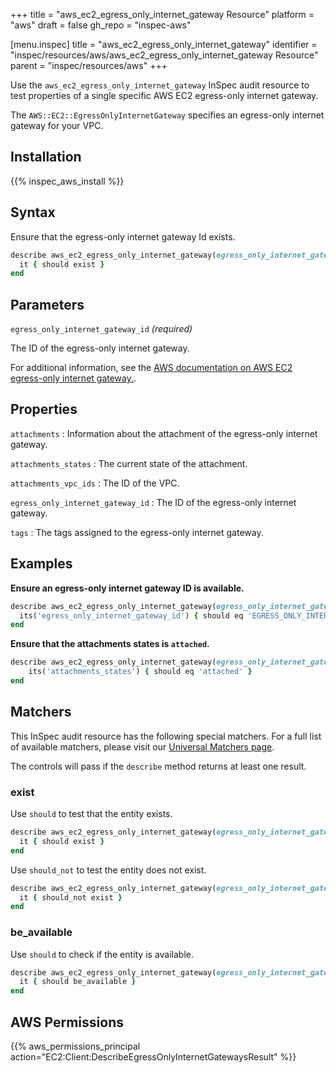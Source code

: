 +++
title = "aws_ec2_egress_only_internet_gateway Resource"
platform = "aws"
draft = false
gh_repo = "inspec-aws"

[menu.inspec]
title = "aws_ec2_egress_only_internet_gateway"
identifier = "inspec/resources/aws/aws_ec2_egress_only_internet_gateway Resource"
parent = "inspec/resources/aws"
+++

Use the `aws_ec2_egress_only_internet_gateway` InSpec audit resource to test properties of a single specific AWS EC2 egress-only internet gateway.

The `AWS::EC2::EgressOnlyInternetGateway` specifies an egress-only internet gateway for your VPC.

## Installation

{{% inspec_aws_install %}}

## Syntax

Ensure that the egress-only internet gateway Id exists.

```ruby
describe aws_ec2_egress_only_internet_gateway(egress_only_internet_gateway_id: 'EGRESS_ONLY_INTERNET_GATEWAY_ID') do
  it { should exist }
end
```

## Parameters

`egress_only_internet_gateway_id` _(required)_

The ID of the egress-only internet gateway.

For additional information, see the [AWS documentation on AWS EC2 egress-only internet gateway.](https://docs.aws.amazon.com/AWSCloudFormation/latest/UserGuide/aws-resource-ec2-egressonlyinternetgateway.html).

## Properties

`attachments`
: Information about the attachment of the egress-only internet gateway.

`attachments_states`
: The current state of the attachment.

`attachments_vpc_ids`
: The ID of the VPC.

`egress_only_internet_gateway_id`
: The ID of the egress-only internet gateway.

`tags`
: The tags assigned to the egress-only internet gateway.

## Examples

**Ensure an egress-only internet gateway ID is available.**

```ruby
describe aws_ec2_egress_only_internet_gateway(egress_only_internet_gateway_id: 'EGRESS_ONLY_INTERNET_GATEWAY_ID') do
  its('egress_only_internet_gateway_id') { should eq 'EGRESS_ONLY_INTERNET_GATEWAY_ID' }
end
```

**Ensure that the attachments states is `attached`.**

```ruby
describe aws_ec2_egress_only_internet_gateway(egress_only_internet_gateway_id: 'EGRESS_ONLY_INTERNET_GATEWAY_ID') do
    its('attachments_states') { should eq 'attached' }
end
```

## Matchers

This InSpec audit resource has the following special matchers. For a full list of available matchers, please visit our [Universal Matchers page](https://www.inspec.io/docs/reference/matchers/).

The controls will pass if the `describe` method returns at least one result.

### exist

Use `should` to test that the entity exists.

```ruby
describe aws_ec2_egress_only_internet_gateway(egress_only_internet_gateway_id: 'EGRESS_ONLY_INTERNET_GATEWAY_ID') do
  it { should exist }
end
```

Use `should_not` to test the entity does not exist.

```ruby
describe aws_ec2_egress_only_internet_gateway(egress_only_internet_gateway_id: 'EGRESS_ONLY_INTERNET_GATEWAY_ID') do
  it { should_not exist }
end
```

### be_available

Use `should` to check if the entity is available.

```ruby
describe aws_ec2_egress_only_internet_gateway(egress_only_internet_gateway_id: 'EGRESS_ONLY_INTERNET_GATEWAY_ID') do
  it { should be_available }
end
```

## AWS Permissions

{{% aws_permissions_principal action="EC2:Client:DescribeEgressOnlyInternetGatewaysResult" %}}
